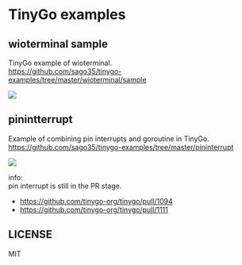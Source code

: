 # TinyGo examples

## wioterminal sample

TinyGo example of wioterminal.  
https://github.com/sago35/tinygo-examples/tree/master/wioterminal/sample  

[![](https://img.youtube.com/vi/9IpI9rUMXOs/0.jpg)](https://www.youtube.com/watch?v=9IpI9rUMXOs)

## pinintterrupt

Example of combining pin interrupts and goroutine in TinyGo.  
https://github.com/sago35/tinygo-examples/tree/master/pininterrupt  

[![](https://img.youtube.com/vi/A-EA5iqDp7k/0.jpg)](https://www.youtube.com/watch?v=A-EA5iqDp7k)

info:  
pin interrupt is still in the PR stage.  

* https://github.com/tinygo-org/tinygo/pull/1094
* https://github.com/tinygo-org/tinygo/pull/1111

## LICENSE

MIT
